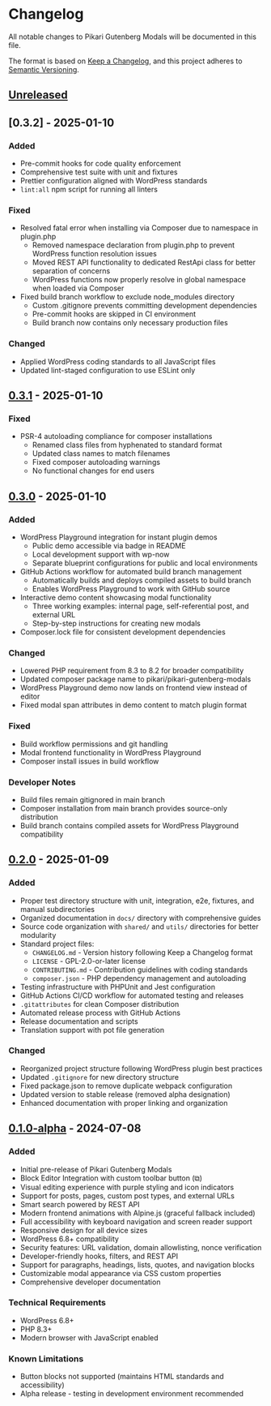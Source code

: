 # Changelog

All notable changes to Pikari Gutenberg Modals will be documented in this file.

The format is based on [Keep a Changelog](https://keepachangelog.com/en/1.0.0/),
and this project adheres to [Semantic Versioning](https://semver.org/spec/v2.0.0.html).

## [Unreleased]

## [0.3.2] - 2025-01-10

### Added
- Pre-commit hooks for code quality enforcement
- Comprehensive test suite with unit and fixtures
- Prettier configuration aligned with WordPress standards
- `lint:all` npm script for running all linters

### Fixed
- Resolved fatal error when installing via Composer due to namespace in plugin.php
  - Removed namespace declaration from plugin.php to prevent WordPress function resolution issues
  - Moved REST API functionality to dedicated RestApi class for better separation of concerns
  - WordPress functions now properly resolve in global namespace when loaded via Composer
- Fixed build branch workflow to exclude node_modules directory
  - Custom .gitignore prevents committing development dependencies
  - Pre-commit hooks are skipped in CI environment
  - Build branch now contains only necessary production files

### Changed
- Applied WordPress coding standards to all JavaScript files
- Updated lint-staged configuration to use ESLint only

## [0.3.1] - 2025-01-10

### Fixed
- PSR-4 autoloading compliance for composer installations
  - Renamed class files from hyphenated to standard format
  - Updated class names to match filenames
  - Fixed composer autoloading warnings
  - No functional changes for end users

## [0.3.0] - 2025-01-10

### Added
- WordPress Playground integration for instant plugin demos
  - Public demo accessible via badge in README
  - Local development support with wp-now
  - Separate blueprint configurations for public and local environments
- GitHub Actions workflow for automated build branch management
  - Automatically builds and deploys compiled assets to build branch
  - Enables WordPress Playground to work with GitHub source
- Interactive demo content showcasing modal functionality
  - Three working examples: internal page, self-referential post, and external URL
  - Step-by-step instructions for creating new modals
- Composer.lock file for consistent development dependencies

### Changed
- Lowered PHP requirement from 8.3 to 8.2 for broader compatibility
- Updated composer package name to pikari/pikari-gutenberg-modals
- WordPress Playground demo now lands on frontend view instead of editor
- Fixed modal span attributes in demo content to match plugin format

### Fixed
- Build workflow permissions and git handling
- Modal frontend functionality in WordPress Playground
- Composer install issues in build workflow

### Developer Notes
- Build files remain gitignored in main branch
- Composer installation from main branch provides source-only distribution
- Build branch contains compiled assets for WordPress Playground compatibility

## [0.2.0] - 2025-01-09

### Added
- Proper test directory structure with unit, integration, e2e, fixtures, and manual subdirectories
- Organized documentation in `docs/` directory with comprehensive guides
- Source code organization with `shared/` and `utils/` directories for better modularity
- Standard project files:
  - `CHANGELOG.md` - Version history following Keep a Changelog format
  - `LICENSE` - GPL-2.0-or-later license
  - `CONTRIBUTING.md` - Contribution guidelines with coding standards
  - `composer.json` - PHP dependency management and autoloading
- Testing infrastructure with PHPUnit and Jest configuration
- GitHub Actions CI/CD workflow for automated testing and releases
- `.gitattributes` for clean Composer distribution
- Automated release process with GitHub Actions
- Release documentation and scripts
- Translation support with pot file generation

### Changed
- Reorganized project structure following WordPress plugin best practices
- Updated `.gitignore` for new directory structure
- Fixed package.json to remove duplicate webpack configuration
- Updated version to stable release (removed alpha designation)
- Enhanced documentation with proper linking and organization

## [0.1.0-alpha] - 2024-07-08

### Added
- Initial pre-release of Pikari Gutenberg Modals
- Block Editor Integration with custom toolbar button (⧉)
- Visual editing experience with purple styling and icon indicators
- Support for posts, pages, custom post types, and external URLs
- Smart search powered by REST API
- Modern frontend animations with Alpine.js (graceful fallback included)
- Full accessibility with keyboard navigation and screen reader support
- Responsive design for all device sizes
- WordPress 6.8+ compatibility
- Security features: URL validation, domain allowlisting, nonce verification
- Developer-friendly hooks, filters, and REST API
- Support for paragraphs, headings, lists, quotes, and navigation blocks
- Customizable modal appearance via CSS custom properties
- Comprehensive developer documentation

### Technical Requirements
- WordPress 6.8+
- PHP 8.3+
- Modern browser with JavaScript enabled

### Known Limitations
- Button blocks not supported (maintains HTML standards and accessibility)
- Alpha release - testing in development environment recommended

[Unreleased]: https://github.com/HelloPikari/pikari-gutenberg-modals/compare/v0.3.1...HEAD
[0.3.1]: https://github.com/HelloPikari/pikari-gutenberg-modals/compare/v0.3.0...v0.3.1
[0.3.0]: https://github.com/HelloPikari/pikari-gutenberg-modals/compare/v0.2.0...v0.3.0
[0.2.0]: https://github.com/HelloPikari/pikari-gutenberg-modals/compare/v0.1.0-alpha...v0.2.0
[0.1.0-alpha]: https://github.com/HelloPikari/pikari-gutenberg-modals/releases/tag/v0.1.0-alpha